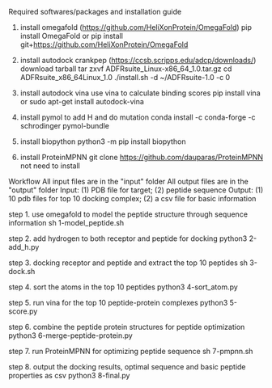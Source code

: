 Required softwares/packages and installation guide
1. install omegafold (https://github.com/HeliXonProtein/OmegaFold)
pip install OmegaFold
or
pip install git+https://github.com/HeliXonProtein/OmegaFold

2. install autodock crankpep (https://ccsb.scripps.edu/adcp/downloads/)
download tarball
tar zxvf ADFRsuite_Linux-x86_64_1.0.tar.gz
cd ADFRsuite_x86_64Linux_1.0
./install.sh -d ~/ADFRsuite-1.0 -c 0

2. install autodock vina use vina to calculate binding scores
pip install vina
or
sudo apt-get install autodock-vina

3. install pymol to add H and do mutation
conda install -c conda-forge -c schrodinger pymol-bundle

4. install biopython
python3 -m pip install biopython

5. install ProteinMPNN
git clone https://github.com/dauparas/ProteinMPNN
not need to install

Workflow
All input files are in the "input" folder
All output files are in the "output" folder
Input: (1) PDB file for target; (2) peptide sequence
Output: (1) 10 pdb files for top 10 docking complex; (2) a csv file for basic information

step 1. use omegafold to model the peptide structure through sequence information
sh 1-model_peptide.sh

step 2. add hydrogen to both receptor and peptide for docking
python3 2-add_h.py

step 3. docking receptor and peptide and extract the top 10 peptides
sh 3-dock.sh

step 4. sort the atoms in the top 10 peptides
python3 4-sort_atom.py

step 5. run vina for the top 10 peptide-protein complexes
python3 5-score.py

step 6. combine the peptide protein structures for peptide optimization
python3 6-merge-peptide-protein.py

step 7. run ProteinMPNN for optimizing peptide sequence
sh 7-pmpnn.sh

step 8. output the docking results, optimal sequence and basic peptide properties as csv
python3 8-final.py

